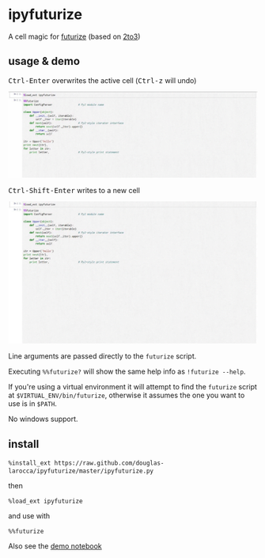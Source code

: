 # ipyfuturize

A cell magic for [futurize](http://python-future.org/futurize.html) (based on [2to3](https://docs.python.org/2/library/2to3.html))

## usage & demo

<kbd>Ctrl-Enter</kbd> overwrites the active cell (<kbd>Ctrl-z</kbd> will undo)

![ipyfuturize](demo_inplace.gif)

<kbd>Ctrl-Shift-Enter</kbd> writes to a new cell

![ipyfuturize](demo_newcell.gif)

Line arguments are passed directly to the `futurize` script.

Executing `%%futurize?` will show the same help info as `!futurize --help`.

If you're using a virtual environment it will attempt to find the `futurize` script at `$VIRTUAL_ENV/bin/futurize`, otherwise it assumes the one you want to use is in `$PATH`.

No windows support.

## install

```
%install_ext https://raw.github.com/douglas-larocca/ipyfuturize/master/ipyfuturize.py
```

then

```
%load_ext ipyfuturize
```

and use with

```
%%futurize
```

Also see the [demo notebook](demo.ipynb)
